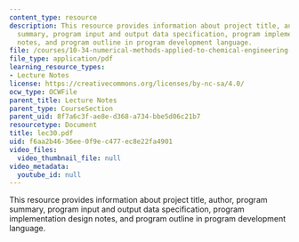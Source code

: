 ```yaml
---
content_type: resource
description: This resource provides information about project title, author, program
  summary, program input and output data specification, program implementation design
  notes, and program outline in program development language.
file: /courses/10-34-numerical-methods-applied-to-chemical-engineering-fall-2005/f6aa2b4636ee0f9ec477ec8e22fa4901_lec30.pdf
file_type: application/pdf
learning_resource_types:
- Lecture Notes
license: https://creativecommons.org/licenses/by-nc-sa/4.0/
ocw_type: OCWFile
parent_title: Lecture Notes
parent_type: CourseSection
parent_uid: 8f7a6c3f-ae8e-d368-a734-bbe5d06c21b7
resourcetype: Document
title: lec30.pdf
uid: f6aa2b46-36ee-0f9e-c477-ec8e22fa4901
video_files:
  video_thumbnail_file: null
video_metadata:
  youtube_id: null
---
```

This resource provides information about project title, author, program summary, program input and output data specification, program implementation design notes, and program outline in program development language.